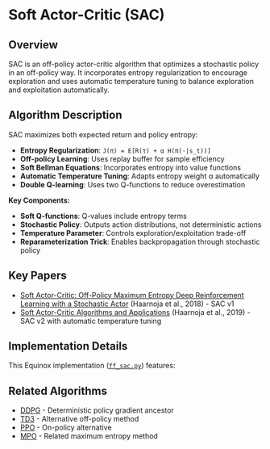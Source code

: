 # Soft Actor-Critic (SAC)

## Overview

SAC is an off-policy actor-critic algorithm that optimizes a stochastic policy in an off-policy way. It incorporates entropy regularization to encourage exploration and uses automatic temperature tuning to balance exploration and exploitation automatically.

## Algorithm Description

SAC maximizes both expected return and policy entropy:

- **Entropy Regularization**: `J(π) = E[R(τ) + α H(π(·|s_t))]`
- **Off-policy Learning**: Uses replay buffer for sample efficiency  
- **Soft Bellman Equations**: Incorporates entropy into value functions
- **Automatic Temperature Tuning**: Adapts entropy weight α automatically
- **Double Q-learning**: Uses two Q-functions to reduce overestimation

**Key Components:**

- **Soft Q-functions**: Q-values include entropy terms
- **Stochastic Policy**: Outputs action distributions, not deterministic actions
- **Temperature Parameter**: Controls exploration/exploitation trade-off
- **Reparameterization Trick**: Enables backpropagation through stochastic policy

## Key Papers

- [Soft Actor-Critic: Off-Policy Maximum Entropy Deep Reinforcement Learning with a Stochastic Actor](https://arxiv.org/abs/1801.01290) (Haarnoja et al., 2018) - SAC v1
- [Soft Actor-Critic Algorithms and Applications](https://arxiv.org/abs/1812.05905) (Haarnoja et al., 2019) - SAC v2 with automatic temperature tuning

## Implementation Details

This Equinox implementation ([`ff_sac.py`](../../../zenoqx/systems/sac/ff_sac.py)) features:

## Related Algorithms

- [DDPG](ddpg.md) - Deterministic policy gradient ancestor
- [TD3](td3.md) - Alternative off-policy method
- [PPO](ppo.md) - On-policy alternative
- [MPO](mpo.md) - Related maximum entropy method
